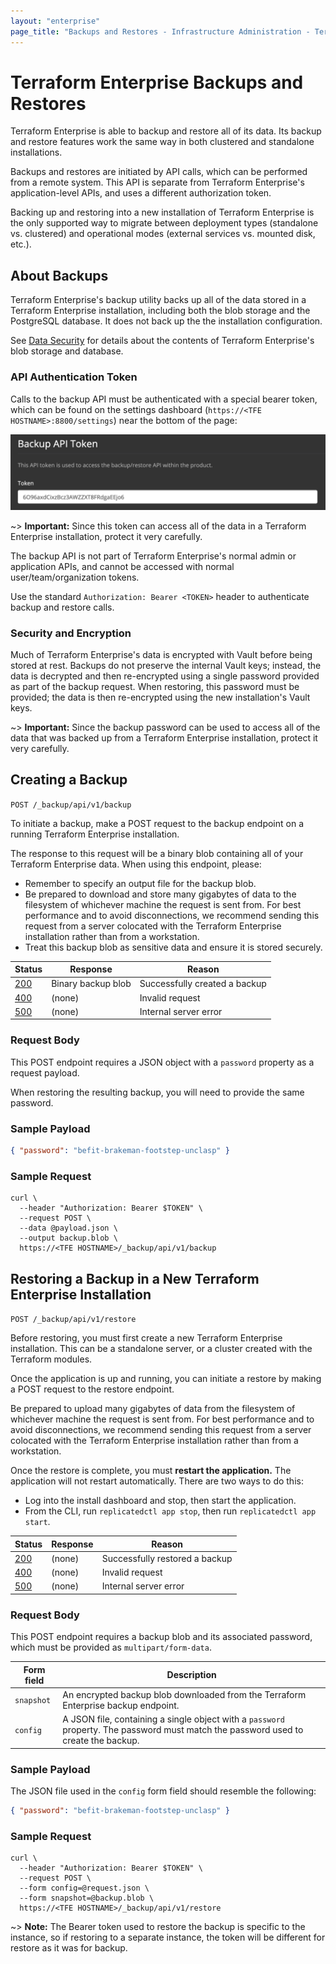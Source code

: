 ```yaml
---
layout: "enterprise"
page_title: "Backups and Restores - Infrastructure Administration - Terraform Enterprise"
---
```


# Terraform Enterprise Backups and Restores

Terraform Enterprise is able to backup and restore all of its data. Its backup and restore features work the same way in both clustered and standalone installations.

Backups and restores are initiated by API calls, which can be performed from a remote system. This API is separate from Terraform Enterprise's application-level APIs, and uses a different authorization token.

Backing up and restoring into a new installation of Terraform Enterprise is the only supported way to migrate between deployment types (standalone vs. clustered) and operational modes (external services vs. mounted disk, etc.).

## About Backups

Terraform Enterprise's backup utility backs up all of the data stored in a Terraform Enterprise installation, including both the blob storage and the PostgreSQL database. It does not back up the the installation configuration.

See [Data Security](../system-overview/data-security.html) for details about the contents of Terraform Enterprise's blob storage and database.

### API Authentication Token

Calls to the backup API must be authenticated with a special bearer token, which can be found on the settings dashboard (`https://<TFE HOSTNAME>:8800/settings`) near the bottom of the page:

![Screenshot: the TFE install dashboard, with the API token visible](./images/token.png)

~> **Important:** Since this token can access all of the data in a Terraform Enterprise installation, protect it very carefully.

The backup API is not part of Terraform Enterprise's normal admin or application APIs, and cannot be accessed with normal user/team/organization tokens.

Use the standard `Authorization: Bearer <TOKEN>` header to authenticate backup and restore calls.

### Security and Encryption

Much of Terraform Enterprise's data is encrypted with Vault before being stored at rest. Backups do not preserve the internal Vault keys; instead, the data is decrypted and then re-encrypted using a single password provided as part of the backup request. When restoring, this password must be provided; the data is then re-encrypted using the new installation's Vault keys.

~> **Important:** Since the backup password can be used to access all of the data that was backed up from a Terraform Enterprise installation, protect it very carefully.

[200]: https://developer.mozilla.org/en-US/docs/Web/HTTP/Status/200
[201]: https://developer.mozilla.org/en-US/docs/Web/HTTP/Status/201
[202]: https://developer.mozilla.org/en-US/docs/Web/HTTP/Status/202
[204]: https://developer.mozilla.org/en-US/docs/Web/HTTP/Status/204
[400]: https://developer.mozilla.org/en-US/docs/Web/HTTP/Status/400
[401]: https://developer.mozilla.org/en-US/docs/Web/HTTP/Status/401
[403]: https://developer.mozilla.org/en-US/docs/Web/HTTP/Status/403
[404]: https://developer.mozilla.org/en-US/docs/Web/HTTP/Status/404
[409]: https://developer.mozilla.org/en-US/docs/Web/HTTP/Status/409
[412]: https://developer.mozilla.org/en-US/docs/Web/HTTP/Status/412
[422]: https://developer.mozilla.org/en-US/docs/Web/HTTP/Status/422
[429]: https://developer.mozilla.org/en-US/docs/Web/HTTP/Status/429
[500]: https://developer.mozilla.org/en-US/docs/Web/HTTP/Status/500
[504]: https://developer.mozilla.org/en-US/docs/Web/HTTP/Status/504


## Creating a Backup

`POST /_backup/api/v1/backup`

To initiate a backup, make a POST request to the backup endpoint on a running Terraform Enterprise installation.

The response to this request will be a binary blob containing all of your Terraform Enterprise data. When using this endpoint, please:

- Remember to specify an output file for the backup blob.
- Be prepared to download and store many gigabytes of data to the filesystem of whichever machine the request is sent from. For best performance and to avoid disconnections, we recommend sending this request from a server colocated with the Terraform Enterprise installation rather than from a workstation.
- Treat this backup blob as sensitive data and ensure it is stored securely.

Status  | Response           | Reason
--------|--------------------|------------------------------
[200][] | Binary backup blob | Successfully created a backup
[400][] | (none)             | Invalid request
[500][] | (none)             | Internal server error

### Request Body

This POST endpoint requires a JSON object with a `password` property as a request payload.

When restoring the resulting backup, you will need to provide the same password.

### Sample Payload

```json
{ "password": "befit-brakeman-footstep-unclasp" }
```

### Sample Request

```shell
curl \
  --header "Authorization: Bearer $TOKEN" \
  --request POST \
  --data @payload.json \
  --output backup.blob \
  https://<TFE HOSTNAME>/_backup/api/v1/backup
```

## Restoring a Backup in a New Terraform Enterprise Installation

`POST /_backup/api/v1/restore`

Before restoring, you must first create a new Terraform Enterprise installation. This can be a standalone server, or a cluster created with the Terraform modules.

Once the application is up and running, you can initiate a restore by making a POST request to the restore endpoint.

Be prepared to upload many gigabytes of data from the filesystem of whichever machine the request is sent from. For best performance and to avoid disconnections, we recommend sending this request from a server colocated with the Terraform Enterprise installation rather than from a workstation.

Once the restore is complete, you must **restart the application.** The application will not restart automatically. There are two ways to do this:

- Log into the install dashboard and stop, then start the application.
- From the CLI, run `replicatedctl app stop`, then run `replicatedctl app start`.

Status  | Response           | Reason
--------|--------------------|------------------------------
[200][] | (none)             | Successfully restored a backup
[400][] | (none)             | Invalid request
[500][] | (none)             | Internal server error

### Request Body

This POST endpoint requires a backup blob and its associated password, which must be provided as `multipart/form-data`.

Form field | Description
-----------|------------
`snapshot` | An encrypted backup blob downloaded from the Terraform Enterprise backup endpoint.
`config`   | A JSON file, containing a single object with a `password` property. The password must match the password used to create the backup.

### Sample Payload

The JSON file used in the `config` form field should resemble the following:

```json
{ "password": "befit-brakeman-footstep-unclasp" }
```

### Sample Request

```shell
curl \
  --header "Authorization: Bearer $TOKEN" \
  --request POST \
  --form config=@request.json \
  --form snapshot=@backup.blob \
  https://<TFE HOSTNAME>/_backup/api/v1/restore
```

~> **Note:** The Bearer token used to restore the backup is specific to the instance, so if restoring to a separate instance, the token will be different for restore as it was for backup.
